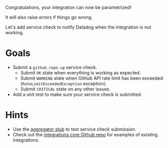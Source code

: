 Congratulations, your integration can now be parametrized!

It will also raise errors if things go wrong.

Let's add service check to notify Datadog when the integration is not working.

# Goals

- Submit a `github_repo.up` service check.
  - Submit `OK` state when everything is working as expected.
  - Submit `WARNING` state when Github API rate limit has been exceeded (`RateLimitExceededException` exception).
  - Submit `CRITICAL` state on any other issues.
- Add a unit test to make sure your service check is submitted.

# Hints

- Use the [aggregator stub](https://github.com/DataDog/integrations-core/blob/master/datadog_checks_base/datadog_checks/base/stubs/aggregator.py) to test service check submission.
- Check out the [integrations core Github repo](https://github.com/DataDog/integrations-core) for examples of existing integrations.
